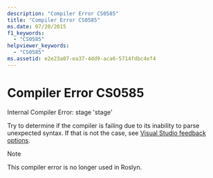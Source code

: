 ```yaml
---
description: "Compiler Error CS0585"
title: "Compiler Error CS0585"
ms.date: 07/20/2015
f1_keywords:
  - "CS0585"
helpviewer_keywords:
  - "CS0585"
ms.assetid: e2e23a07-ea37-4dd9-aca6-5714fdbc4ef4
---
```

# Compiler Error CS0585

Internal Compiler Error: stage 'stage'

 Try to determine if the compiler is failing due to its inability to parse unexpected syntax. If that is not the case, see [Visual Studio feedback options](/visualstudio/ide/feedback-options).

> [!NOTE]
> This compiler error is no longer used in Roslyn.

